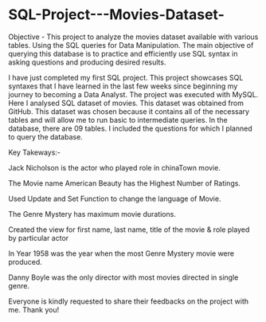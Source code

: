 # SQL-Project---Movies-Dataset-

Objective - This project to analyze the movies dataset available with various tables. Using the SQL queries for Data Manipulation. The main objective of querying this database is to practice and efficiently use SQL syntax in asking questions and producing desired results.

I have just completed my first SQL project. This project showcases SQL syntaxes that I have learned in the last few weeks since beginning my journey to becoming a Data Analyst. The project was executed with MySQL. Here I analysed SQL dataset of movies. This dataset was obtained from GitHub. This dataset was chosen because it contains all of the necessary tables and will allow me to run basic to intermediate queries. In the database, there are 09 tables. I included the questions for which I planned to query the database.

Key Takeways:-

Jack Nicholson is the actor who played role in chinaTown movie.

The Movie name American Beauty has the Highest Number of Ratings.

Used Update and Set Function to change the language of Movie.

The Genre Mystery has maximum movie durations.

Created the view for first name, last name, title of the movie & role played by particular actor

In Year 1958 was the year when the most Genre Mystery movie were produced.

Danny Boyle was the only director with most movies directed in single genre.

Everyone is kindly requested to share their feedbacks on the project with me. Thank you!
